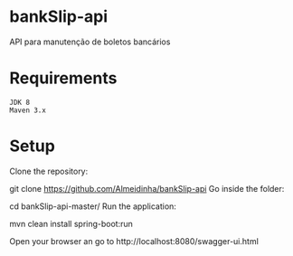 # bankSlip-api
API para manutenção de boletos bancários

# Requirements

	JDK 8
	Maven 3.x
	

# Setup

Clone the repository:

git clone https://github.com/Almeidinha/bankSlip-api
Go inside the folder:

cd bankSlip-api-master/
Run the application:

mvn clean install spring-boot:run

Open your browser an go to http://localhost:8080/swagger-ui.html